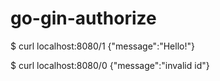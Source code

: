 # go-gin-authorize
$ curl localhost:8080/1
{"message":"Hello!"}

$ curl localhost:8080/0
{"message":"invalid id"}

